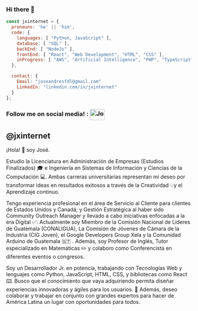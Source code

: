 ### Hi there 👋

```js
const jxinternet = {
  pronouns: 'he' || 'him',
  code: {
    languages: [ "Python, JavaScript" ],
    database: [ "SQL" ],
    backEnd: [ "NodeJs" ],
    frontEnd: [ "React", "Web Development", "HTML", "CSS" ],
    inProgress: [ "AWS", "Artificial Intelligence", "PHP", "TypeScript", "NodeJS", "C#" ]
  },

  contact: {
    Email: "joseandresfdl@gmail.com"
    LinkedIn: "linkedin.com/in/jxinternet"
  }
};
```
<p align="right">
    <h3 align="left">Follow me on social media! : <a href="https://www.linkedin.com/in/jxinternet/" target="blank"><img align="center" src="https://raw.githubusercontent.com/rahuldkjain/github-profile-readme-generator/master/src/images/icons/Social/linked-in-alt.svg" alt="Jose Figueroa" height="30" width="40" /></a> </h3>
</p>

<h2>@jxinternet</h2>
<p>
  ¡Hola! 👋 soy José.

Estudio la Licenciatura en Administración de Empresas (Estudios Finalizados) 🎓 e Ingeniería en Sistemas de Información y Ciencias de la Computación 💻. Ambas carreras universitarias representan mi deseo por transformar ideas en resultados exitosos a través de la Creatividad 💡y el Aprendizaje continuo. 

Tengo experiencia profesional en el área de Servicio al Cliente para clientes de Estados Unidos y Canadá; y Gestión Estratégica al haber sido Community Outreach Manager y llevado a cabo iniciativas enfocadas a la era Digital ✅. Actualmente soy Miembro de la Comisión Nacional de Líderes de Guatemala (CONALIGUA), La Comisión de Jóvenes de Cámara de la Industria (CIG Joven), el Google Developers Group Xela y la Comunidad Arduino de Guatemala 🇬🇹 . Además, soy Profesor de Inglés, Tutor especializado en Matemáticas ✏️ y colaboro como Conferencista en diferentes eventos o congresos.

Soy un Desarrollador Jr. en potencia, trabajando con Tecnologías Web y lenguajes como Python, JavaScript, HTML, CSS, y bibliotecas como React ⌨️. Busco que el conocimiento que vaya adquiriendo permita diseñar experiencias innovadoras y ágiles para los usuarios. 🔗 Además, deseo colaborar y trabajar en conjunto con grandes expertos para hacer de América Latina un lugar con oportunidades para todos.

<!--
**jxinternet/jxinternet** is a ✨ _special_ ✨ repository because its `README.md` (this file) appears on your GitHub profile.
-->
